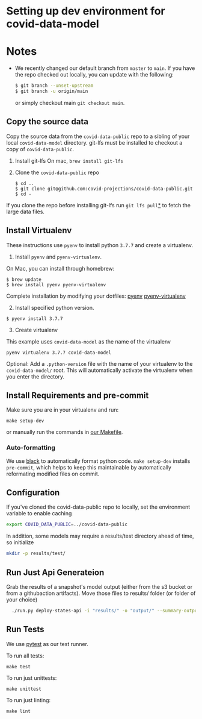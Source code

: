 # Setting up dev environment for covid-data-model

# Notes
* We recently changed our default branch from `master` to `main`. If you have the repo checked out locally, you can update with the following:
  ```bash
  $ git branch --unset-upstream
  $ git branch -u origin/main
  ```
  or simply checkout main `git checkout main`.

## Copy the source data

Copy the source data from the `covid-data-public` repo to a sibling of your local `covid-data-model` directory. git-lfs must be
installed to checkout a copy of `covid-data-public`.

1. Install git-lfs
  On mac, `brew install git-lfs`

2. Clone the `covid-data-public` repo
    ```
    $ cd ..
    $ git clone git@github.com:covid-projections/covid-data-public.git
    $ cd -
    ```
If you clone the repo before installing git-lfs run `git lfs pull`[*](https://github.com/git-lfs/git-lfs/issues/325#issuecomment-149713215) to fetch the large data files.

## Install Virtualenv

These instructions use `pyenv` to install python `3.7.7` and create a virtualenv.

1. Install `pyenv` and `pyenv-virtualenv`.

  On Mac, you can install through homebrew:

  ```
  $ brew update
  $ brew install pyenv pyenv-virtualenv
  ```
  Complete installation by modifying your dotfiles: [pyenv](https://github.com/pyenv/pyenv#basic-github-checkout)
  [pyenv-virtualenv](https://github.com/pyenv/pyenv-virtualenv#installing-with-homebrew-for-macos-users)

2. Install specified python version.

  ```
  $ pyenv install 3.7.7
  ```

3. Create virtualenv

  This example uses `covid-data-model` as the name of the virtualenv
  ```
  pyenv virtualenv 3.7.7 covid-data-model
  ```

  Optional: Add a `.python-version` file with the name of your virtualenv to the `covid-data-model/` root.
  This will automatically activate the virtualenv when you enter the directory.

## Install Requirements and pre-commit

Make sure you are in your virtualenv and run:

```
make setup-dev
```

or manually run the commands in [our Makefile](https://github.com/covid-projections/covid-data-model/blob/main/Makefile).


### Auto-formatting

We use [black](https://github.com/psf/black) to automatically format python code.
`make setup-dev` installs `pre-commit`, which helps to keep this maintainable by automatically
reformating modified files on commit.


## Configuration

If you've cloned the covid-data-public repo to locally, set the environment variable to enable caching
```bash
export COVID_DATA_PUBLIC=../covid-data-public
```

In addition, some models may require a results/test directory ahead of time, so initialize
```bash
mkdir -p results/test/
```

## Run Just Api Generateion
Grab the results of a snapshot's model output (either from the s3 bucket or from a githubaction artifacts).
Move those files to results/ folder (or folder of your choice)

```bash
  ./run.py deploy-states-api -i "results/" -o "output/" --summary-output "output/"
```


## Run Tests

We use [pytest](https://docs.pytest.org/en/latest/contents.html) as our test runner.

To run all tests:
```
make test
```

To run just unittests:
```
make unittest
```

To run just linting:
```
make lint
```
